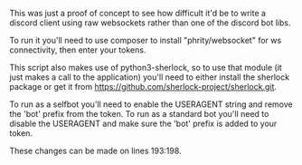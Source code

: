 This was just a proof of concept to see how difficult it'd be to write a discord client using raw websockets rather than one of the discord bot libs.

To run it you'll need to use composer to install "phrity/websocket" for ws connectivity, then enter your tokens.

This script also makes use of python3-sherlock, so to use that module (it just makes a call to the application) you'll need to either install the sherlock package or get it from https://github.com/sherlock-project/sherlock.git.

To run as a selfbot you'll need to enable the USERAGENT string and remove the 'bot' prefix from the token.
To run as a standard bot you'll need to disable the USERAGENT and make sure the 'bot' prefix is added to your token.

These changes can be made on lines 193:198.
